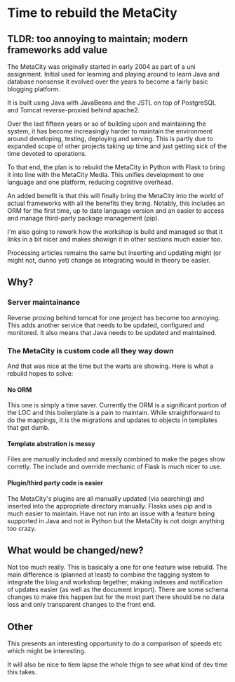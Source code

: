 # Time to rebuild the MetaCity

## TLDR: too annoying to maintain; modern frameworks add value

The MetaCity was originally started in early 2004 as part of a uni assignment. Initial used for learning and playing around to learn Java and database nonsense it evolved over the years to become a fairly basic blogging platform.

It is built using Java with JavaBeans and the JSTL on top of PostgreSQL and Tomcat reverse-proxied behind apache2.

Over the last fifteen years or so of building upon and maintaining the system, it has become increasingly harder to maintain the environment around developing, testing, deploying and serving. This is partly due to expanded scope of other projects taking up time and just getting sick of the time devoted to operations.

To that end, the plan is to rebuild the MetaCity in Python with Flask to bring it into line with the MetaCity Media. This unifies development to one language and one platform, reducing cognitive overhead.

An added benefit is that this will finally bring the MetaCity into the world of actual frameworks with all the benefits they bring. Notably, this includes an ORM for the first time, up to date language version and an easier to access and manage third-party package management (pip).

I'm also going to rework how the workshop is build and managed so that it links in a bit nicer and makes showign it in other sections much easier too.

Processing articles remains the same but inserting and updating might (or might not, dunno yet) change as integrating would in theory be easier.

## Why?
### Server maintainance
Reverse proxing behind tomcat for one project has become too annoying. This adds another service that needs to be updated, configured and monitored. It also means that Java needs to be updated and maintained.

### The MetaCity is custom code all they way down
And that was nice at the time but the warts are showing. Here is what a rebuild hopes to solve:

#### No ORM
This one is simply a time saver. Currently the ORM is a significant portion of the LOC and this boilerplate is a pain to maintain. While straightforward to do the mappings, it is the migrations and updates to objects in templates that get dumb.

#### Template abstration is messy
Files are manually included and messily combined to make the pages show corretly. The include and override mechanic of Flask is much nicer to use.

#### Plugin/third party code is easier
The MetaCity's plugins are all manually updated (via searching) and inserted into the appropriate directory manually. Flasks uses pip and is much easier to maintain. Have not run into an issue with a feature being supported in Java and not in Python but the MetaCity is not doign anything too crazy.

## What would be changed/new?
Not too much really. This is basically a one for one feature wise rebuild. The main difference is (planned at least) to combine the tagging system to integrate the blog and workshop tegether, making indexes and notification of updates easier (as well as the document import). There are some schema changes to make this happen but for the most part there should be no data loss and only transparent changes to the front end.

## Other
This presents an interesting opportunity to do a comparison of speeds etc which might be interesting.

It will also be nice to tiem lapse the whole thign to see what kind of dev time this takes.






